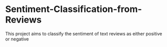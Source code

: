 # Sentiment-Classification-from-Reviews
This project aims to classify the sentiment of text reviews as either positive or negative

